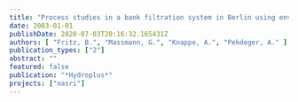 ```yaml
---
title: "Process studies in a bank filtration system in Berlin using environmental tracers"
date: 2003-01-01
publishDate: 2020-07-03T20:16:32.165431Z
authors: [ "Fritz, B.", "Massmann, G.", "Knappe, A.", "Pekdeger, A." ]
publication_types: ["2"]
abstract: ""
featured: false
publication: "*Hydroplus*"
projects: ["nasri"]
---
```


